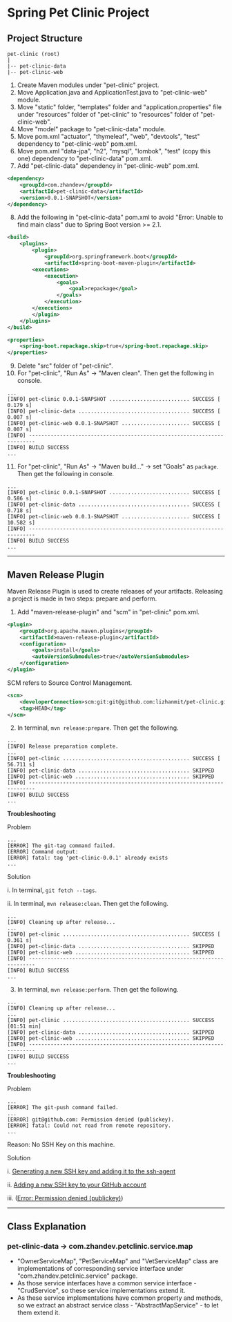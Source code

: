# Spring Pet Clinic Project

## Project Structure

```
pet-clinic (root)
|
|-- pet-clinic-data
|-- pet-clinic-web
```

1. Create Maven modules under "pet-clinic" project.
2. Move Application.java and ApplicationTest.java to "pet-clinic-web" module.
3. Move "static" folder, "templates" folder and "application.properties" file under "resources" folder of "pet-clinic" to "resources" folder of "pet-clinic-web".
4. Move "model" package to "pet-clinic-data" module.   
5. Move pom.xml "actuator", "thymeleaf", "web", "devtools", "test" dependency to "pet-clinic-web" pom.xml.
6. Move pom.xml "data-jpa", "h2", "mysql", "lombok", "test" (copy this one) dependency to "pet-clinic-data" pom.xml.
7. Add "pet-clinic-data" dependency in "pet-clinic-web" pom.xml.

```xml
<dependency>
	<groupId>com.zhandev</groupId>
	<artifactId>pet-clinic-data</artifactId>
	<version>0.0.1-SNAPSHOT</version>
</dependency>
```

8. Add the following in "pet-clinic-data" pom.xml to avoid "Error: Unable to find main class" due to Spring Boot version >= 2.1.

```xml
<build>
    <plugins>
        <plugin>
            <groupId>org.springframework.boot</groupId>
            <artifactId>spring-boot-maven-plugin</artifactId>
        <executions>
            <execution>
                <goals>
                    <goal>repackage</goal>
                </goals>
            </execution>
        </executions>
        </plugin>
    </plugins>
</build>

<properties>
    <spring-boot.repackage.skip>true</spring-boot.repackage.skip>
</properties>
```

9. Delete "src" folder of "pet-clinic".
10. For "pet-clinic", "Run As" -> "Maven clean". Then get the following in console.

```
...
[INFO] pet-clinic 0.0.1-SNAPSHOT .......................... SUCCESS [  0.179 s]
[INFO] pet-clinic-data .................................... SUCCESS [  0.007 s]
[INFO] pet-clinic-web 0.0.1-SNAPSHOT ...................... SUCCESS [  0.007 s]
[INFO] ------------------------------------------------------------------------
[INFO] BUILD SUCCESS
...
```

11. For "pet-clinic", "Run As" -> "Maven build..." -> set "Goals" as `package`. Then get the following in console.

```
...
[INFO] pet-clinic 0.0.1-SNAPSHOT .......................... SUCCESS [  0.586 s]
[INFO] pet-clinic-data .................................... SUCCESS [  0.718 s]
[INFO] pet-clinic-web 0.0.1-SNAPSHOT ...................... SUCCESS [ 10.582 s]
[INFO] ------------------------------------------------------------------------
[INFO] BUILD SUCCESS
...
```

---

## Maven Release Plugin

Maven Release Plugin is used to create releases of your artifacts. Releasing a project is made in two steps: prepare and perform.

1. Add "maven-release-plugin" and "scm" in "pet-clinic" pom.xml.

```xml
<plugin>
	<groupId>org.apache.maven.plugins</groupId>
	<artifactId>maven-release-plugin</artifactId>
	<configuration>
		<goals>install</goals>
		<autoVersionSubmodules>true</autoVersionSubmodules>
	</configuration>
</plugin>
```

SCM refers to Source Control Management.

```xml
<scm>
	<developerConnection>scm:git:git@github.com:lizhanmit/pet-clinic.git</developerConnection>
	<tag>HEAD</tag>
</scm>
```

2. In terminal, `mvn release:prepare`. Then get the following.

```
...
[INFO] Release preparation complete.
...
[INFO] pet-clinic ......................................... SUCCESS [ 56.711 s]
[INFO] pet-clinic-data .................................... SKIPPED
[INFO] pet-clinic-web ..................................... SKIPPED
[INFO] ------------------------------------------------------------------------
[INFO] BUILD SUCCESS
...
```

**Troubleshooting**

Problem

```
...
[ERROR] The git-tag command failed.
[ERROR] Command output:
[ERROR] fatal: tag 'pet-clinic-0.0.1' already exists
...
```

Solution

i. In terminal, `git fetch --tags`.

ii. In terminal, `mvn release:clean`. Then get the following.

```
...
[INFO] Cleaning up after release...
...
[INFO] pet-clinic ......................................... SUCCESS [  0.361 s]
[INFO] pet-clinic-data .................................... SKIPPED
[INFO] pet-clinic-web ..................................... SKIPPED
[INFO] ------------------------------------------------------------------------
[INFO] BUILD SUCCESS
...
```

3. In terminal, `mvn release:perform`. Then get the following.

```
...
[INFO] Cleaning up after release...
...
[INFO] pet-clinic ......................................... SUCCESS [01:51 min]
[INFO] pet-clinic-data .................................... SKIPPED
[INFO] pet-clinic-web ..................................... SKIPPED
[INFO] ------------------------------------------------------------------------
[INFO] BUILD SUCCESS
...
```

**Troubleshooting**

Problem

```
...
[ERROR] The git-push command failed.
...
[ERROR] git@github.com: Permission denied (publickey).
[ERROR] fatal: Could not read from remote repository.
...
```

Reason: No SSH Key on this machine.


Solution

i. [Generating a new SSH key and adding it to the ssh-agent](https://help.github.com/articles/generating-a-new-ssh-key-and-adding-it-to-the-ssh-agent/)

ii. [Adding a new SSH key to your GitHub account](https://help.github.com/articles/adding-a-new-ssh-key-to-your-github-account/)

iii. ([Error: Permission denied (publickey)](https://help.github.com/articles/error-permission-denied-publickey/))

---

## Class Explanation

### pet-clinic-data -> com.zhandev.petclinic.service.map

- "OwnerServiceMap", "PetServiceMap" and "VetServiceMap" class are implementations of corresponding service interface under "com.zhandev.petclinic.service" package. 
- As those service interfaces have a common service interface -  "CrudService", so these service implementations extend it. 
- As these service implementations have common property and methods, so we extract an abstract service class - "AbstractMapService" - to let them extend it. 